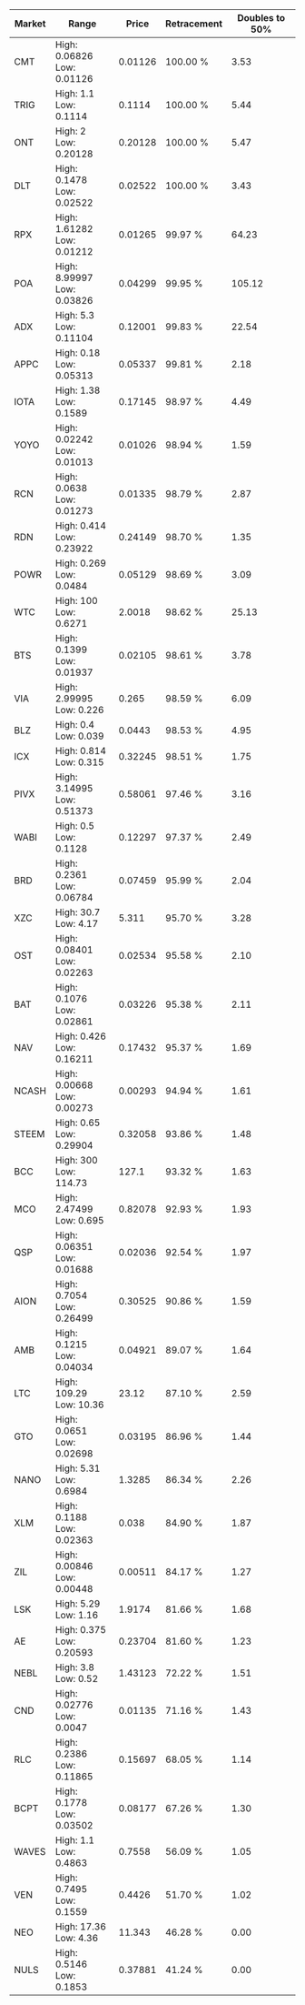 | Market | Range | Price| Retracement | Doubles to 50% |
| --- | --- | --- | --- | --- |
| CMT | High: 0.06826<br />Low: 0.01126 | 0.01126 | 100.00 % | 3.53 |
| TRIG | High: 1.1<br />Low: 0.1114 | 0.1114 | 100.00 % | 5.44 |
| ONT | High: 2<br />Low: 0.20128 | 0.20128 | 100.00 % | 5.47 |
| DLT | High: 0.1478<br />Low: 0.02522 | 0.02522 | 100.00 % | 3.43 |
| RPX | High: 1.61282<br />Low: 0.01212 | 0.01265 | 99.97 % | 64.23 |
| POA | High: 8.99997<br />Low: 0.03826 | 0.04299 | 99.95 % | 105.12 |
| ADX | High: 5.3<br />Low: 0.11104 | 0.12001 | 99.83 % | 22.54 |
| APPC | High: 0.18<br />Low: 0.05313 | 0.05337 | 99.81 % | 2.18 |
| IOTA | High: 1.38<br />Low: 0.1589 | 0.17145 | 98.97 % | 4.49 |
| YOYO | High: 0.02242<br />Low: 0.01013 | 0.01026 | 98.94 % | 1.59 |
| RCN | High: 0.0638<br />Low: 0.01273 | 0.01335 | 98.79 % | 2.87 |
| RDN | High: 0.414<br />Low: 0.23922 | 0.24149 | 98.70 % | 1.35 |
| POWR | High: 0.269<br />Low: 0.0484 | 0.05129 | 98.69 % | 3.09 |
| WTC | High: 100<br />Low: 0.6271 | 2.0018 | 98.62 % | 25.13 |
| BTS | High: 0.1399<br />Low: 0.01937 | 0.02105 | 98.61 % | 3.78 |
| VIA | High: 2.99995<br />Low: 0.226 | 0.265 | 98.59 % | 6.09 |
| BLZ | High: 0.4<br />Low: 0.039 | 0.0443 | 98.53 % | 4.95 |
| ICX | High: 0.814<br />Low: 0.315 | 0.32245 | 98.51 % | 1.75 |
| PIVX | High: 3.14995<br />Low: 0.51373 | 0.58061 | 97.46 % | 3.16 |
| WABI | High: 0.5<br />Low: 0.1128 | 0.12297 | 97.37 % | 2.49 |
| BRD | High: 0.2361<br />Low: 0.06784 | 0.07459 | 95.99 % | 2.04 |
| XZC | High: 30.7<br />Low: 4.17 | 5.311 | 95.70 % | 3.28 |
| OST | High: 0.08401<br />Low: 0.02263 | 0.02534 | 95.58 % | 2.10 |
| BAT | High: 0.1076<br />Low: 0.02861 | 0.03226 | 95.38 % | 2.11 |
| NAV | High: 0.426<br />Low: 0.16211 | 0.17432 | 95.37 % | 1.69 |
| NCASH | High: 0.00668<br />Low: 0.00273 | 0.00293 | 94.94 % | 1.61 |
| STEEM | High: 0.65<br />Low: 0.29904 | 0.32058 | 93.86 % | 1.48 |
| BCC | High: 300<br />Low: 114.73 | 127.1 | 93.32 % | 1.63 |
| MCO | High: 2.47499<br />Low: 0.695 | 0.82078 | 92.93 % | 1.93 |
| QSP | High: 0.06351<br />Low: 0.01688 | 0.02036 | 92.54 % | 1.97 |
| AION | High: 0.7054<br />Low: 0.26499 | 0.30525 | 90.86 % | 1.59 |
| AMB | High: 0.1215<br />Low: 0.04034 | 0.04921 | 89.07 % | 1.64 |
| LTC | High: 109.29<br />Low: 10.36 | 23.12 | 87.10 % | 2.59 |
| GTO | High: 0.0651<br />Low: 0.02698 | 0.03195 | 86.96 % | 1.44 |
| NANO | High: 5.31<br />Low: 0.6984 | 1.3285 | 86.34 % | 2.26 |
| XLM | High: 0.1188<br />Low: 0.02363 | 0.038 | 84.90 % | 1.87 |
| ZIL | High: 0.00846<br />Low: 0.00448 | 0.00511 | 84.17 % | 1.27 |
| LSK | High: 5.29<br />Low: 1.16 | 1.9174 | 81.66 % | 1.68 |
| AE | High: 0.375<br />Low: 0.20593 | 0.23704 | 81.60 % | 1.23 |
| NEBL | High: 3.8<br />Low: 0.52 | 1.43123 | 72.22 % | 1.51 |
| CND | High: 0.02776<br />Low: 0.0047 | 0.01135 | 71.16 % | 1.43 |
| RLC | High: 0.2386<br />Low: 0.11865 | 0.15697 | 68.05 % | 1.14 |
| BCPT | High: 0.1778<br />Low: 0.03502 | 0.08177 | 67.26 % | 1.30 |
| WAVES | High: 1.1<br />Low: 0.4863 | 0.7558 | 56.09 % | 1.05 |
| VEN | High: 0.7495<br />Low: 0.1559 | 0.4426 | 51.70 % | 1.02 |
| NEO | High: 17.36<br />Low: 4.36 | 11.343 | 46.28 % | 0.00 |
| NULS | High: 0.5146<br />Low: 0.1853 | 0.37881 | 41.24 % | 0.00 |
